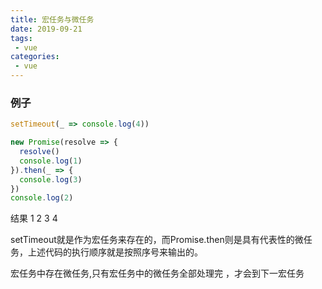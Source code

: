 ```yaml
---
title: 宏任务与微任务
date: 2019-09-21
tags:
 - vue
categories:
 - vue
---
```


### 例子

```javascript
setTimeout(_ => console.log(4))

new Promise(resolve => {
  resolve()
  console.log(1)
}).then(_ => {
  console.log(3)
})
console.log(2)
```

结果 1 2 3 4 

setTimeout就是作为宏任务来存在的，而Promise.then则是具有代表性的微任务，上述代码的执行顺序就是按照序号来输出的。

宏任务中存在微任务,只有宏任务中的微任务全部处理完 ，才会到下一宏任务

